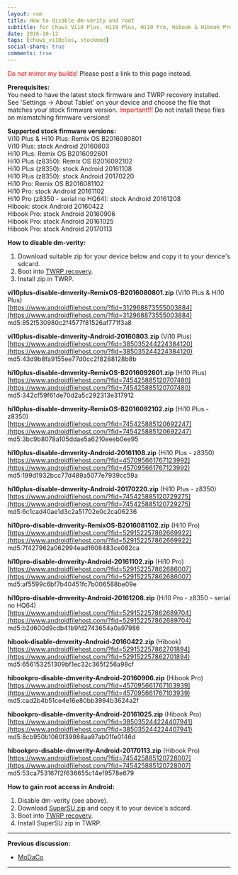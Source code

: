 ```yaml
---
layout: rom
title: How to disable dm-verity and root
subtitle: for Chuwi Vi10 Plus, Hi10 Plus, Hi10 Pro, Hibook & Hibook Pro
date: 2016-10-12
tags: [chuwi_vi10plus, stockmod]
social-share: true
comments: true
---
```


<span style="color:#FF0000;">Do not mirror my builds!</span> Please post a link to this page instead.

**Prerequisites:**  
You need to have the latest stock firmware and TWRP recovery installed. See 'Settings -> About Tablet' on your device and choose the file that matches your stock firmware version. <span style="color:#FF0000;">Important!!!</span> Do not install these files on mismatching firmware versions!

**Supported stock firmware versions:**  
Vi10 Plus & Hi10 Plus: Remix OS B2016080801  
Vi10 Plus: stock Android 20160803  
Hi10 Plus: Remix OS B2016092601  
Hi10 Plus (z8350): Remix OS B2016092102  
Hi10 Plus (z8350): stock Android 20161108  
Hi10 Plus (z8350): stock Android 20170220  
Hi10 Pro: Remix OS B2016081102  
Hi10 Pro: stock Android 20161102  
Hi10 Pro (z8350 - serial no HQ64): stock Android 20161208  
Hibook: stock Android 20160422  
Hibook Pro: stock Android 20160906  
Hibook Pro: stock Android 20161025  
Hibook Pro: stock Android 20170113  

**How to disable dm-verity:**

1. Download suitable zip for your device below and copy it to your device's sdcard.
2. Boot into [TWRP recovery](/devices/chuwi_vi10plus/TWRP).
3. Install zip in TWRP.

**vi10plus-disable-dmverity-RemixOS-B2016080801.zip** (Vi10 Plus & Hi10 Plus)  
[https://www.androidfilehost.com/?fid=312968873555003884](https://www.androidfilehost.com/?fid=312968873555003884)  
md5:852f530980c2f4577f81526af771f3a8

**vi10plus-disable-dmverity-Android-20160803.zip** (Vi10 Plus)  
[https://www.androidfilehost.com/?fid=385035244224384120](https://www.androidfilehost.com/?fid=385035244224384120)  
md5:43d9b8fa9155ee77d0cc2f8288128b8b

**hi10plus-disable-dmverity-RemixOS-B2016092601.zip** (Hi10 Plus)  
[https://www.androidfilehost.com/?fid=745425885120707480](https://www.androidfilehost.com/?fid=745425885120707480)  
md5:342cf59f61de70d2a5c292313e317912

**hi10plus-disable-dmverity-RemixOS-B2016092102.zip** (Hi10 Plus - z8350)  
[https://www.androidfilehost.com/?fid=745425885120692247](https://www.androidfilehost.com/?fid=745425885120692247)  
md5:3bc9b8078a105ddae5a6210eeeb0ee95

**hi10plus-disable-dmverity-Android-20161108.zip** (Hi10 Plus - z8350)  
[https://www.androidfilehost.com/?fid=457095661767123992](https://www.androidfilehost.com/?fid=457095661767123992)  
md5:199d1932bcc77d489a5077e7939cc59a

**hi10plus-disable-dmverity-Android-20170220.zip** (Hi10 Plus - z8350)  
[https://www.androidfilehost.com/?fid=745425885120729275](https://www.androidfilehost.com/?fid=745425885120729275)  
md5:6c1cad40ae1d3c2a51702e0c2ca06236

**hi10pro-disable-dmverity-RemixOS-B2016081102.zip** (Hi10 Pro)  
[https://www.androidfilehost.com/?fid=529152257862669922](https://www.androidfilehost.com/?fid=529152257862669922)  
md5:7f427962a062994ead1608483ce082ca

**hi10pro-disable-dmverity-Android-20161102.zip** (Hi10 Pro)  
[https://www.androidfilehost.com/?fid=529152257862686007](https://www.androidfilehost.com/?fid=529152257862686007)  
md5:af5599c6bf7b40451fc7b006588be09e

**hi10pro-disable-dmverity-Android-20161208.zip** (Hi10 Pro - z8350 - serial no HQ64)  
[https://www.androidfilehost.com/?fid=529152257862689704](https://www.androidfilehost.com/?fid=529152257862689704)  
md5:b2d600d9cdb41b9fd2743654a0a97986

**hibook-disable-dmverity-Android-20160422.zip** (Hibook)  
[https://www.androidfilehost.com/?fid=529152257862701894](https://www.androidfilehost.com/?fid=529152257862701894)  
md5:656153251309bf1ec32c365f256a98cf

**hibookpro-disable-dmverity-Android-20160906.zip** (Hibook Pro)  
[https://www.androidfilehost.com/?fid=457095661767103939](https://www.androidfilehost.com/?fid=457095661767103939)  
md5:cad2b4b51ce4e16e80bb3994b3624a2f

**hibookpro-disable-dmverity-Android-20161025.zip** (Hibook Pro)  
[https://www.androidfilehost.com/?fid=385035244224407941](https://www.androidfilehost.com/?fid=385035244224407941)  
md5:8cb950b1060f39988aa97ab01fe0146d

**hibookpro-disable-dmverity-Android-20170113.zip** (Hibook Pro)  
[https://www.androidfilehost.com/?fid=745425885120728007](https://www.androidfilehost.com/?fid=745425885120728007)  
md5:53ca753167f2f636655c14ef9578e679

**How to gain root access in Android:**

1. Disable dm-verity (see above).
2. Download [SuperSU zip](http://download.chainfire.eu/supersu-stable) and copy it to your device's sdcard.
3. Boot into [TWRP recovery](/devices/chuwi_vi10plus/TWRP).
4. Install SuperSU zip in TWRP.

----

**Previous discussion:**

- [MoDaCo](http://www.modaco.com/forums/topic/377884-howto-disable-dm-verity-and-root/)

----
